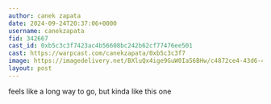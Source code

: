 ```yaml
---
author: canek zapata
date: 2024-09-24T20:37:06+0000
username: canekzapata
fid: 342667
cast_id: 0xb5c3c3f7423ac4b56608bc242b62cf77476ee501
cast: https://warpcast.com/canekzapata/0xb5c3c3f7
image: https://imagedelivery.net/BXluQx4ige9GuW0Ia56BHw/c4872ce4-43d6-4f57-8deb-8b1ea99c6e00/original
layout: post
---
```

feels like a long way to go, but kinda like this one  

<img src='https://imagedelivery.net/BXluQx4ige9GuW0Ia56BHw/c4872ce4-43d6-4f57-8deb-8b1ea99c6e00/original' alt='' referrerpolicy='no-referrer'/>